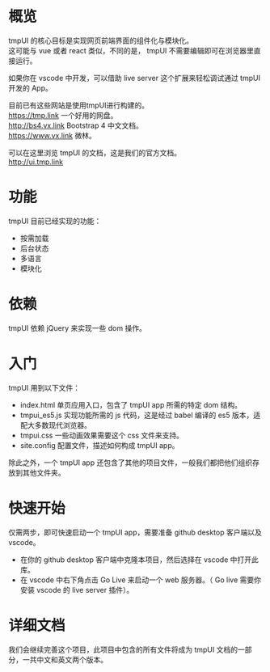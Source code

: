 # 概览   
tmpUI 的核心目标是实现网页前端界面的组件化与模块化。   
这可能与 vue 或者 react 类似，不同的是， tmpUI 不需要编辑即可在浏览器里直接运行。   
   
如果你在 vscode 中开发，可以借助 live server 这个扩展来轻松调试通过 tmpUI 开发的 App。  
  
目前已有这些网站是使用tmpUI进行构建的。  
https://tmp.link 一个好用的网盘。  
http://bs4.vx.link Bootstrap 4 中文文档。  
https://www.vx.link 微林。   

可以在这里浏览 tmpUI 的文档，这是我们的官方文档。    
http://ui.tmp.link  

# 功能
tmpUI 目前已经实现的功能：

* 按需加载
* 后台状态
* 多语言
* 模块化

# 依赖

tmpUI 依赖 jQuery 来实现一些 dom 操作。

# 入门
tmpUI 用到以下文件：
* index.html 单页应用入口，包含了 tmpUI app 所需的特定 dom 结构。
* tmpui_es5.js 实现功能所需的 js 代码，这是经过 babel 编译的 es5 版本，适配大多数现代浏览器。
* tmpui.css 一些动画效果需要这个 css 文件来支持。
* site.config 配置文件，描述如何构成 tmpUI app。

除此之外，一个 tmpUI app 还包含了其他的项目文件，一般我们都把他们组织存放到其他文件夹。

# 快速开始
仅需两步，即可快速启动一个 tmpUI app，需要准备 github desktop 客户端以及 vscode。

* 在你的 github desktop 客户端中克隆本项目，然后选择在 vscode 中打开此库。
* 在 vscode 中右下角点击 Go Live 来启动一个 web 服务器。（ Go live 需要你安装 vscode 的 live server 插件）。

# 详细文档
我们会继续完善这个项目，此项目中包含的所有文件将成为 tmpUI 文档的一部分，一共中文和英文两个版本。
